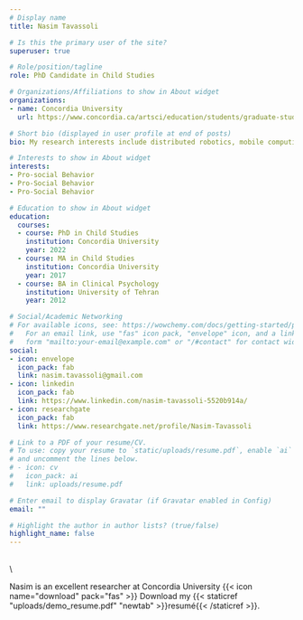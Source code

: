 ```yaml
---
# Display name
title: Nasim Tavassoli

# Is this the primary user of the site?
superuser: true

# Role/position/tagline
role: PhD Candidate in Child Studies

# Organizations/Affiliations to show in About widget
organizations:
- name: Concordia University
  url: https://www.concordia.ca/artsci/education/students/graduate-students.html

# Short bio (displayed in user profile at end of posts)
bio: My research interests include distributed robotics, mobile computing and programmable matter.

# Interests to show in About widget
interests:
- Pro-social Behavior
- Pro-Social Behavior
- Pro-Social Behavior

# Education to show in About widget
education:
  courses:
  - course: PhD in Child Studies
    institution: Concordia University
    year: 2022
  - course: MA in Child Studies
    institution: Concordia University
    year: 2017
  - course: BA in Clinical Psychology
    institution: University of Tehran
    year: 2012

# Social/Academic Networking
# For available icons, see: https://wowchemy.com/docs/getting-started/page-builder/#icons
#   For an email link, use "fas" icon pack, "envelope" icon, and a link in the
#   form "mailto:your-email@example.com" or "/#contact" for contact widget.
social:
- icon: envelope
  icon_pack: fab
  link: nasim.tavassoli@gmail.com
- icon: linkedin
  icon_pack: fab
  link: https://www.linkedin.com/nasim-tavassoli-5520b914a/
- icon: researchgate
  icon_pack: fab
  link: https://www.researchgate.net/profile/Nasim-Tavassoli

# Link to a PDF of your resume/CV.
# To use: copy your resume to `static/uploads/resume.pdf`, enable `ai` icons in `params.toml`, 
# and uncomment the lines below.
# - icon: cv
#   icon_pack: ai
#   link: uploads/resume.pdf

# Enter email to display Gravatar (if Gravatar enabled in Config)
email: ""

# Highlight the author in author lists? (true/false)
highlight_name: false
---
```

&emsp;&emsp;&emsp;&emsp;&emsp;&emsp;&emsp;&emsp;&emsp;&emsp;&emsp;&emsp;&emsp;&emsp;&emsp;&emsp;&emsp;&emsp;&emsp;&emsp;&emsp;&emsp;&emsp;&emsp;&emsp;&emsp;&emsp;&emsp;&emsp;&emsp;&emsp;&emsp;
\
\

Nasim is an excellent researcher at Concordia University
{{< icon name="download" pack="fas" >}} Download my {{< staticref "uploads/demo_resume.pdf" "newtab" >}}resumé{{< /staticref >}}.
\
\
&emsp;


